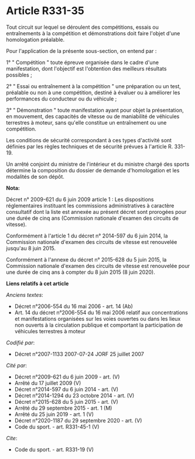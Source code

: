 # Article R331-35

Tout circuit sur lequel se déroulent des compétitions, essais ou entraînements à la compétition et démonstrations doit faire
l'objet d'une homologation préalable.

Pour l'application de la présente sous-section, on entend par :

1° " Compétition " toute épreuve organisée dans le cadre d'une manifestation, dont l'objectif est l'obtention des meilleurs
résultats possibles ;

2° " Essai ou entraînement à la compétition " une préparation ou un test, préalable ou non à une compétition, destiné à
évaluer ou à améliorer les performances du conducteur ou du véhicule ;

3° " Démonstration " toute manifestation ayant pour objet la présentation, en mouvement, des capacités de vitesse ou de
maniabilité de véhicules terrestres à moteur, sans qu'elle constitue un entraînement ou une compétition.

Les conditions de sécurité correspondant à ces types d'activité sont définies par les règles techniques et de sécurité
prévues à l'article R. 331-19.

Un arrêté conjoint du ministre de l'intérieur et du ministre chargé des sports détermine la composition du dossier de demande
d'homologation et les modalités de son dépôt.

**Nota:**

Décret n° 2009-621 du 6 juin 2009 article 1 : Les dispositions réglementaires instituant les commissions administratives à
caractère consultatif dont la liste est annexée au présent décret sont prorogées pour une durée de cinq ans (Commission
nationale d'examen des circuits de vitesse).

Conformément à l'article 1 du décret n° 2014-597 du 6 juin 2014, la Commission nationale d'examen des circuits de vitesse est
renouvelée jusqu'au 8 juin 2015.

Conformément à l'annexe du décret n° 2015-628 du 5 juin 2015, la Commission nationale d'examen des circuits de vitesse est
renouvelée pour une durée de cinq ans à compter du 8 juin 2015 (8 juin 2020).

**Liens relatifs à cet article**

_Anciens textes_:

  - Décret n°2006-554 du 16 mai 2006 - art. 14 (Ab)
  - Art. 14 du décret n°2006-554 du 16 mai 2006 relatif aux concentrations et manifestations organisées sur les voies ouvertes ou dans les lieux non ouverts à la circulation publique et comportant la participation de véhicules terrestres à moteur

_Codifié par_:

  - Décret n°2007-1133 2007-07-24 JORF 25 juillet 2007

_Cité par_:

  - Décret n°2009-621 du 6 juin 2009 - art. (V)
  - Arrêté du 17 juillet 2009 (V)
  - Décret n°2014-597 du 6 juin 2014 - art. (V)
  - Décret n°2014-1294 du 23 octobre 2014 - art. (V)
  - Décret n°2015-628 du 5 juin 2015 - art. (V)
  - Arrêté du 29 septembre 2015 - art. 1 (M)
  - Arrêté du 25 juin 2019 - art. 1 (V)
  - Décret n°2020-1187 du 29 septembre 2020 - art. (V)
  - Code du sport. - art. R331-45-1 (V)

_Cite_:

  - Code du sport. - art. R331-19 (V)
